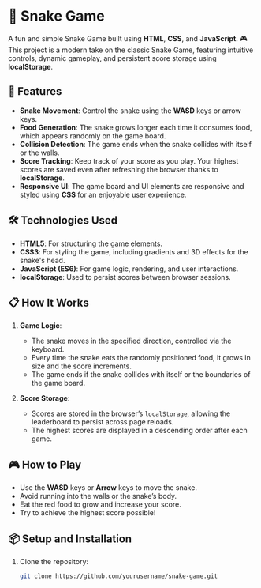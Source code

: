 # 🐍 Snake Game

A fun and simple Snake Game built using **HTML**, **CSS**, and **JavaScript**. 🎮 This project is a modern take on the classic Snake Game, featuring intuitive controls, dynamic gameplay, and persistent score storage using **localStorage**.

## 🚀 Features

- **Snake Movement**: Control the snake using the **WASD** keys or arrow keys.
- **Food Generation**: The snake grows longer each time it consumes food, which appears randomly on the game board.
- **Collision Detection**: The game ends when the snake collides with itself or the walls.
- **Score Tracking**: Keep track of your score as you play. Your highest scores are saved even after refreshing the browser thanks to **localStorage**.
- **Responsive UI**: The game board and UI elements are responsive and styled using **CSS** for an enjoyable user experience.

## 🛠️ Technologies Used

- **HTML5**: For structuring the game elements.
- **CSS3**: For styling the game, including gradients and 3D effects for the snake's head.
- **JavaScript (ES6)**: For game logic, rendering, and user interactions.
- **localStorage**: Used to persist scores between browser sessions.

## 📋 How It Works

1. **Game Logic**:
   - The snake moves in the specified direction, controlled via the keyboard.
   - Every time the snake eats the randomly positioned food, it grows in size and the score increments.
   - The game ends if the snake collides with itself or the boundaries of the game board.
   
2. **Score Storage**:
   - Scores are stored in the browser’s `localStorage`, allowing the leaderboard to persist across page reloads.
   - The highest scores are displayed in a descending order after each game.

## 🎮 How to Play

- Use the **WASD** keys or **Arrow** keys to move the snake.
- Avoid running into the walls or the snake’s body.
- Eat the red food to grow and increase your score.
- Try to achieve the highest score possible!

## 📦 Setup and Installation

1. Clone the repository:

   ```bash
   git clone https://github.com/yourusername/snake-game.git
